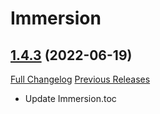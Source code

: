 # Immersion

## [1.4.3](https://github.com/seblindfors/Immersion/tree/1.4.3) (2022-06-19)
[Full Changelog](https://github.com/seblindfors/Immersion/compare/1.4.2-B...1.4.3) [Previous Releases](https://github.com/seblindfors/Immersion/releases)

- Update Immersion.toc  
